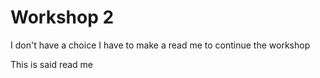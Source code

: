 # Workshop 2
I don't have a choice I have to make a read me to continue the workshop

This is said read me
